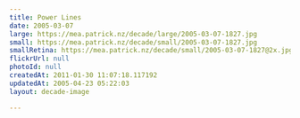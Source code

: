 ```yaml
---
title: Power Lines
date: 2005-03-07
large: https://mea.patrick.nz/decade/large/2005-03-07-1827.jpg
small: https://mea.patrick.nz/decade/small/2005-03-07-1827.jpg
smallRetina: https://mea.patrick.nz/decade/small/2005-03-07-1827@2x.jpg
flickrUrl: null
photoId: null
createdAt: 2011-01-30 11:07:18.117192
updatedAt: 2005-04-23 05:22:03
layout: decade-image

---
```


